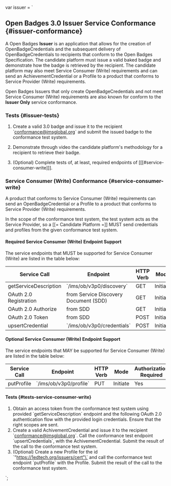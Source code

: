 var issuer = `

## Open Badges 3.0 Issuer Service Conformance {#issuer-conformance}

A Open Badges **Issuer** is an application that allows for the creation of OpenBadgeCredentials and the subsequent delivery of OpenBadgeCredentials to recipients that conform to the Open Badges Specification. The candidate platform must issue a valid baked badge and demonstrate how the badge is retrieved by the recipient. The candidate platform may also meet Service Consumer (Write) requirements and can send an AchievementCredential or a Profile to a product that conforms to Service Provider (Write) requirements.

<div class="note">
Open Badges Issuers that only create OpenBadgeCredentials and not meet Service Consumer (Write) requirements are also known for conform to the <b>Issuer Only</b> service conformance.
</div>

### Tests {#issuer-tests}

1. Create a valid 3.0 badge and issue it to the recipient \`conformance@imsglobal.org\` and submit the issued badge to the conformance test system.
1. Demonstrate through video the candidate platform's methodology for a recipient to retrieve their badge.

1. (Optional) Complete tests of, at least, required endpoints of [[[#service-consumer-write]]].

### Service Consumer (Write) Conformance {#service-consumer-write}

A product that conforms to Service Consumer (Write) requirements can send an OpenBadgeCredential or a Profile to a product that conforms to Service Provider (Write) requirements.

<div class="note">
  In the scope of the conformance test system, the test system acts as the Service Provider, so a [[= Candidate Platform =]] MUST send credentials and profiles from the given conformance test system.
</div>

#### Required Service Consumer (Write) Endpoint Support

The service endpoints that MUST be supported for Service Consumer (Write) are listed in the table below:

Service Call | Endpoint | HTTP Verb | Mode | Authorization<br />Required
------------ | -------- | --------- | ---- | ---------------------------
getServiceDescription | \`/ims/ob/v3p0/discovery\` | GET | Initiate | No
OAuth 2.0 Registration | from Service Discovery Document (SDD) | GET | Initiate | No
OAuth 2.0 Authorize | from SDD | GET | Initiate | No
OAuth 2.0 Token | from SDD | POST | Initiate | No
upsertCredential | \`/ims/ob/v3p0/credentials\` | POST | Initiate | Yes

#### Optional Service Consumer (Write) Endpoint Support

The service endpoints that MAY be supported for Service Consumer (Write) are listed in the table below:

Service Call | Endpoint | HTTP Verb | Mode | Authorization<br />Required
------------ | -------- | --------- | ---- | ---------------------------
putProfile | \`/ims/ob/v3p0/profile\` | PUT | Initiate | Yes

#### Tests {#tests-service-consumer-write}

1. Obtain an access token from the conformance test system using provided \`getServiceDescription\` endpoint and the following OAuth 2.0 authentication flow with the provided login credentials. Ensure that the right scopes are sent.
1. Create a valid AchivementCredential and issue it to the recipient \`conformance@imsglobal.org\`. Call the conformance test endpoint \`upsertCredentials\`, with the AchivementCredential. Submit the result of the call to the conformance test system.
1. (Optional) Create a new Profile for the id \`"https://1edtech.org/issuers/cert"\` and call the conformance test endpoint \`putProfile\` with the Profile. Submit the result of the call to the conformance test system.

`;
